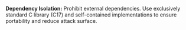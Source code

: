 **Dependency Isolation:** Prohibit external dependencies. Use exclusively standard C library (C17) and self-contained implementations to ensure portability and reduce attack surface.